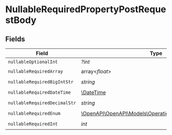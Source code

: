 # NullableRequiredPropertyPostRequestBody


## Fields

| Field                                                                                                      | Type                                                                                                       | Required                                                                                                   | Description                                                                                                |
| ---------------------------------------------------------------------------------------------------------- | ---------------------------------------------------------------------------------------------------------- | ---------------------------------------------------------------------------------------------------------- | ---------------------------------------------------------------------------------------------------------- |
| `nullableOptionalInt`                                                                                      | *?int*                                                                                                     | :heavy_minus_sign:                                                                                         | N/A                                                                                                        |
| `nullableRequiredArray`                                                                                    | array<*float*>                                                                                             | :heavy_check_mark:                                                                                         | N/A                                                                                                        |
| `nullableRequiredBigIntStr`                                                                                | *string*                                                                                                   | :heavy_check_mark:                                                                                         | N/A                                                                                                        |
| `nullableRequiredDateTime`                                                                                 | [\DateTime](https://www.php.net/manual/en/class.datetime.php)                                              | :heavy_check_mark:                                                                                         | N/A                                                                                                        |
| `nullableRequiredDecimalStr`                                                                               | *string*                                                                                                   | :heavy_check_mark:                                                                                         | N/A                                                                                                        |
| `nullableRequiredEnum`                                                                                     | [\OpenAPI\OpenAPI\Models\Operations\NullableRequiredEnum](../../Models/Operations/NullableRequiredEnum.md) | :heavy_check_mark:                                                                                         | N/A                                                                                                        |
| `nullableRequiredInt`                                                                                      | *int*                                                                                                      | :heavy_check_mark:                                                                                         | N/A                                                                                                        |